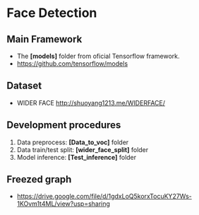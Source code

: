 # Face Detection

## Main Framework
- The **[models]** folder from oficial Tensorflow framework.
- <https://github.com/tensorflow/models>

## Dataset
- WIDER FACE <http://shuoyang1213.me/WIDERFACE/>

## Development procedures
1. Data preprocess: **[Data_to_voc]** folder
2. Data train/test split: **[wider_face_split]** folder
3. Model inference: **[Test_inference]** folder

## Freezed graph
- <https://drive.google.com/file/d/1gdxLoQ5korxTocuKY27Ws-1KOvm1t4ML/view?usp=sharing>